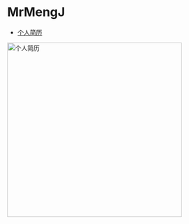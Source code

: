 # MrMengJ
* [个人简历](https://mrmengj.github.io/MrMengJ/index.html)

<a href="https://mrmengj.github.io/MrMengJ/index.html"><img width="400" alt="个人简历" title="移个人简历" src="https://ooo.0o0.ooo/2017/06/05/59357b6a51d7a.png" /></a>
